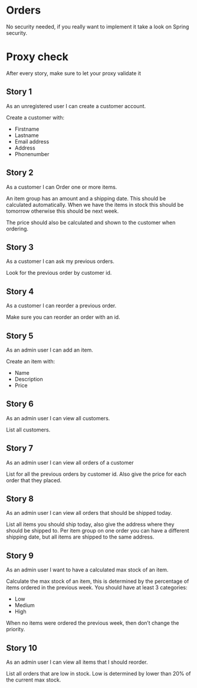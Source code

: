 # Orders
No security needed, if you really want to implement it take a look on Spring security.

# Proxy check
After every story, make sure to let your proxy validate it

## Story 1
As an unregistered user I can create a customer account.

Create a customer with:
* Firstname
* Lastname
* Email address
* Address
* Phonenumber

## Story 2
As a customer I can Order one or more items.

An item group has an amount and a shipping date. This should be calculated automatically. When we have the items in stock this should be tomorrow otherwise this should be next week.

The price should also be calculated and shown to the customer when ordering.

## Story 3
As a customer I can ask my previous orders.

Look for the previous order by customer id.

## Story 4
As a customer I can reorder a previous order.

Make sure you can reorder an order with an id.

## Story 5
As an admin user I can add an item.

Create an item with:
* Name
* Description
* Price

## Story 6
As an admin user I can view all customers.

List all customers.

## Story 7
As an admin user I can view all orders of a customer

List for all the previous orders by customer id.
Also give the price for each order that they placed.

## Story 8
As an admin user I can view all orders that should be shipped today.

List all items you should ship today, also give the address where they should be shipped to. Per item group on one order you can have a different shipping date, but all items are shipped to the same address.

## Story 9
As an admin user I want to have a calculated max stock of an item.

Calculate the max stock of an item, this is determined by the percentage of items ordered in the previous week. You should have at least 3 categories:
* Low
* Medium
* High

When no items were ordered the previous week, then don’t change the priority. 

## Story 10
As an admin user I can view all items that I should reorder.

List all orders that are low in stock. Low is determined by lower than 20% of the current max stock. 
